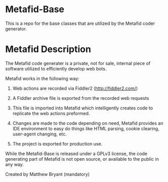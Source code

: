 Metafid-Base
============

This is a repo for the base classes that are utilized by the Metafid coder generator.

Metafid Description
============

The Metafid code generater is a private, not for sale, internal piece of software utilized to efficiently develop web bots. 

Metafid works in the following way:

1. Web actions are recorded via Fiddler2 (http://fiddler2.com/)

2. A Fiddler archive file is exported from the recorded web requests

2. This file is imported into Metafid which intelligently creates code to replicate the web actions preformed.

3. Changes are made to the code depending on need, Metafid provides an IDE environment to easy do things like HTML parsing, cookie clearing, user-agent changing, etc.

4. The project is exported for production use.



While the Metafid-Base is released under a GPLv3 license, the code generating part of Metafid is not open source, or available to the public in any way. 


Created by Matthew Bryant (mandatory)
